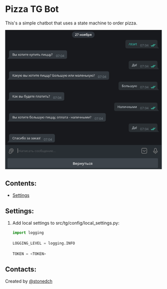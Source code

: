 # Pizza TG Bot

This's a simple chatbot that uses a state machine to order pizza.

![screenshot](./images/screenshot.jpg)

## Contents:

* [Settings](#settings)

## Settings:

1. Add local settings to src/tg/config/local_settings.py:

    ```python
    import logging

    LOGGING_LEVEL = logging.INFO

    TOKEN = <TOKEN>
    ```

## Contacts:

Created by [@stonedch](https://github.com/stonedch)
